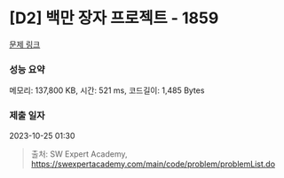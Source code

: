 # [D2] 백만 장자 프로젝트 - 1859 

[문제 링크](https://swexpertacademy.com/main/code/problem/problemDetail.do?contestProbId=AV5LrsUaDxcDFAXc) 

### 성능 요약

메모리: 137,800 KB, 시간: 521 ms, 코드길이: 1,485 Bytes

### 제출 일자

2023-10-25 01:30



> 출처: SW Expert Academy, https://swexpertacademy.com/main/code/problem/problemList.do